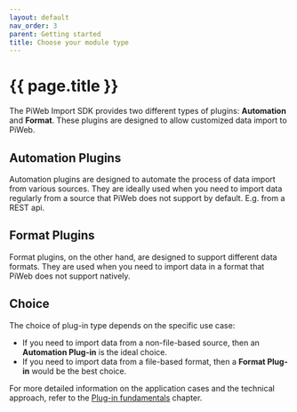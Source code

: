 ```yaml
---
layout: default
nav_order: 3
parent: Getting started
title: Choose your module type
---
```


# {{ page.title }}

<!---
Ziele:
- erste Entscheidungshilfe für Modultypen geben
    
Inhalt:
- Unterschiede von Modultypen erwähnen
- Entscheidungsgrundlage geben ("wenn du das machen willst, dann wähle Modultyp..., wenn du das machen willst dann...")
- für genauere Beschreibung der Anwendungsfälle und des technischen Ansatzes auf Kapitel in "Plug-in fundamentals" verweisen
- ggf. dieses Kapitel in vorheriges Kapitel (Create your first plug-in) als letzten Absatz integrieren
--->

The PiWeb Import SDK provides two different types of plugins: **Automation** and **Format**. These plugins are designed to allow customized data import to PiWeb.

## Automation Plugins

Automation plugins are designed to automate the process of data import from various sources. They are ideally used when you need to import data regularly from a source that PiWeb does not support by default. E.g. from a REST api.

## Format Plugins

Format plugins, on the other hand, are designed to support different data formats. They are used when you need to import data in a format that PiWeb does not support natively.


## Choice
The choice of plug-in type depends on the specific use case:

- If you need to import data from a non-file-based source, then an **Automation Plug-in** is the ideal choice.
- If you need to import data from a file-based format, then a **Format Plug-in** would be the best choice.

For more detailed information on the application cases and the technical approach, refer to the [Plug-in fundamentals](https://github.com/ZEISS-PiWeb/PiWeb-Import-Sdk) chapter.